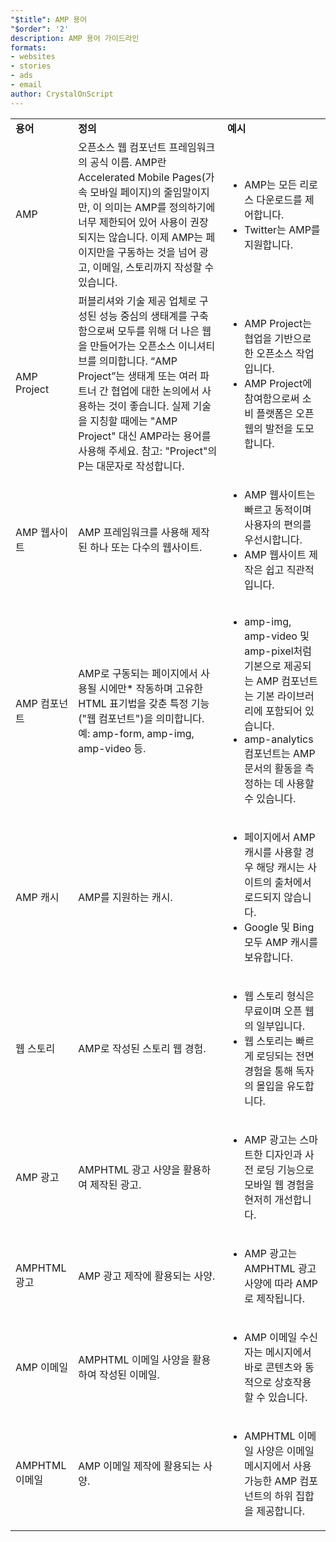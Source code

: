 ```yaml
---
"$title": AMP 용어
"$order": '2'
description: AMP 용어 가이드라인
formats:
- websites
- stories
- ads
- email
author: CrystalOnScript
---
```


<table>
  <tr>
   <td>
<strong>용어</strong>
   </td>
   <td>
<strong>정의</strong>
   </td>
   <td>
<strong>예시</strong>
   </td>
  </tr>
  <tr>
   <td>AMP</td>
   <td>오픈소스 웹 컴포넌트 프레임워크의 공식 이름. AMP란 Accelerated Mobile Pages(가속 모바일 페이지)의 줄임말이지만, 이 의미는 AMP를 정의하기에 너무 제한되어 있어 사용이 권장되지는 않습니다. 이제 AMP는 페이지만을 구동하는 것을 넘어 광고, 이메일, 스토리까지 작성할 수 있습니다.</td>
   <td>
<ul>
      <li>AMP는 모든 리로스 다운로드를 제어합니다.</li>
<li>Twitter는 AMP를 지원합니다.</li>
      </ul>
   </td>
  </tr>
  <tr>
   <td>AMP Project</td>
   <td>퍼블리셔와 기술 제공 업체로 구성된 성능 중심의 생태계를 구축함으로써 모두를 위해 더 나은 웹을 만들어가는 오픈소스 이니셔티브를 의미합니다. “AMP Project”는 생태계 또는 여러 파트너 간 협업에 대한 논의에서 사용하는 것이 좋습니다. 실제 기술을 지칭할 때에는 "AMP Project" 대신 AMP라는 용어를 사용해 주세요. 참고: "Project"의 P는 대문자로 작성합니다.</td>
   <td>
<ul>
      <li>AMP Project는 협업을 기반으로 한 오픈소스 작업입니다.</li>
<li>AMP Project에 참여함으로써 소비 플랫폼은 오픈 웹의 발전을 도모합니다.</li>
</ul>
   </td>
  </tr>
  <tr>
   <td>AMP 웹사이트</td>
   <td>AMP 프레임워크를 사용해 제작된 하나 또는 다수의 웹사이트.</td>
   <td>
<ul>
      <li>AMP 웹사이트는 빠르고 동적이며 사용자의 편의를 우선시합니다.</li>
<li>AMP 웹사이트 제작은 쉽고 직관적입니다.</li>
</ul>
   </td>
  </tr>
  <tr>
   <td>AMP 컴포넌트</td>
   <td>AMP로 구동되는 페이지에서 사용될 시에만* 작동하며 고유한 HTML 표기법을 갖춘 특정 기능("웹 컴포넌트")을 의미합니다. 예: amp-form, amp-img, amp-video 등.</td>
   <td>
<ul>
      <li>amp-img, amp-video 및 amp-pixel처럼 기본으로 제공되는 AMP 컴포넌트는 기본 라이브러리에 포함되어 있습니다.</li>
<li>amp-analytics 컴포넌트는 AMP 문서의 활동을 측정하는 데 사용할 수 있습니다.</li>
</ul>
   </td>
  </tr>
  <tr>
   <td>AMP 캐시</td>
   <td>AMP를 지원하는 캐시.</td>
   <td>
<ul>
      <li>페이지에서 AMP 캐시를 사용할 경우 해당 캐시는 사이트의 출처에서 로드되지 않습니다.</li>
<li>Google 및 Bing 모두 AMP 캐시를 보유합니다.</li>
</ul>
   </td>
  </tr>
  <tr>
   <td>웹 스토리</td>
   <td>AMP로 작성된 스토리 웹 경험.</td>
   <td>
<ul>
      <li>웹 스토리 형식은 무료이며 오픈 웹의 일부입니다.</li>
<li>웹 스토리는 빠르게 로딩되는 전면 경험을 통해 독자의 몰입을 유도합니다.</li>
</ul>
   </td>
  </tr>
  <tr>
   <td>AMP 광고</td>
   <td>AMPHTML 광고 사양을 활용하여 제작된 광고.</td>
   <td>
<ul>
      <li>AMP 광고는 스마트한 디자인과 사전 로딩 기능으로 모바일 웹 경험을 현저히 개선합니다.</li>
</ul>
   </td>
  </tr>
  <tr>
   <td>AMPHTML 광고</td>
   <td>AMP 광고 제작에 활용되는 사양.</td>
   <td>
<ul>
      <li>AMP 광고는 AMPHTML 광고 사양에 따라 AMP로 제작됩니다.</li>
</ul>
   </td>
  </tr>
  <tr>
   <td>AMP 이메일</td>
   <td>AMPHTML 이메일 사양을 활용하여 작성된 이메일.</td>
   <td>
<ul>
      <li>AMP 이메일 수신자는 메시지에서 바로 콘텐츠와 동적으로 상호작용할 수 있습니다.</li>
</ul>
   </td>
  </tr>
  <tr>
   <td>AMPHTML 이메일</td>
   <td>AMP 이메일 제작에 활용되는 사양.</td>
   <td>
<ul>
      <li>AMPHTML 이메일 사양은 이메일 메시지에서 사용 가능한 AMP 컴포넌트의 하위 집합을 제공합니다.</li>
</ul>
   </td>
  </tr>
</table>

